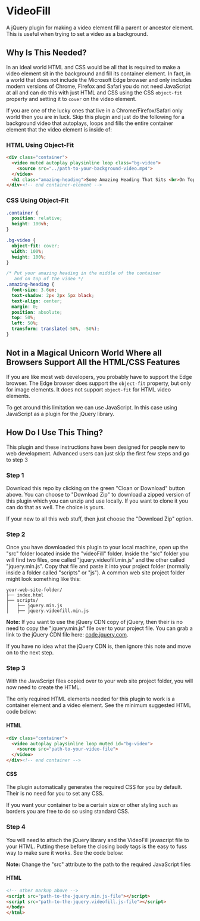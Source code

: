 # VideoFill

A jQuery plugin for making a video element fill a parent or ancestor element. This is useful when trying to set a video as a background.

## Why Is This Needed?

In an ideal world HTML and CSS would be all that is required to make a video element sit in the background and fill its container element. In fact, in a world that does not include the Microsoft Edge browser and only includes modern versions of Chrome, Firefox and Safari you do not need JavaScript at all and can do this with just HTML and CSS using the CSS `object-fit` property and setting it to `cover` on the video element.

If you are one of the lucky ones that live in a Chrome/Firefox/Safari only world then you are in luck. Skip this plugin and just do the following for a background video that autoplays, loops and fills the entire container element that the video element is inside of:

### HTML Using Object-Fit

```html
<div class="container">
  <video muted autoplay playsinline loop class="bg-video">
    <source src="../path-to-your-background-video.mp4">
  </video>
  <h1 class="amazing-heading">Some Amazing Heading That Sits <br>On Top of Your Video</h1>
</div><!-- end container-element -->
```

### CSS Using Object-Fit

```css
.container {
  position: relative;
  height: 100vh; 
}

.bg-video {
  object-fit: cover;
  width: 100%;
  height: 100%;
}

/* Put your amazing heading in the middle of the container
   and on top of the video */
.amazing-heading {
  font-size: 3.6em;
  text-shadow: 2px 2px 5px black;
  text-align: center;
  margin: 0;
  position: absolute;
  top: 50%;
  left: 50%;
  transform: translate(-50%, -50%);
}
```

## Not in a Magical Unicorn World Where all Browsers Support All the HTML/CSS Features

If you are like most web developers, you probably have to support the Edge browser. The Edge browser does support the `object-fit` property, but only for image elements. It does not support `object-fit` for HTML video elements.

To get around this limitation we can use JavaScript. In this case using JavaScript as a plugin for the jQuery library.

## How Do I Use This Thing?

This plugin and these instructions have been designed for people new to web development. Advanced users can just skip the first few steps and go to step 3

### Step 1

Download this repo by clicking on the green "Cloan or Download" button above. You can choose to "Download Zip" to download a zipped version of this plugin which you can unzip and use locally. If you want to clone it you can do that as well. The choice is yours.

If your new to all this web stuff, then just choose the "Download Zip" option.

### Step 2

Once you have downloaded this plugin to your local machine, open up the "src" folder located inside the "videoFill" folder. Inside the "src" folder you will find two files, one called "jquery.videofill.min.js" and the other called "jquery.min.js". Copy that file and paste it into your project folder (normally inside a folder called "scripts" or "js"). A common web site project folder might look something like this:

```
your-web-site-folder/
├── index.html
├── scripts/
│   ├── jquery.min.js
│   ├── jquery.videofill.min.js
```
**Note:** If you want to use the jQuery CDN copy of jQuery, then their is no need to copy the "jquery.min.js" file over to your project file. You can grab a link to the jQuery CDN file here: [code.jquery.com](https://code.jquery.com/).

If you have no idea what the jQuery CDN is, then ignore this note and move on to the next step.

### Step 3

With the JavaScript files copied over to your web site project folder, you will now need to create the HTML.

The only required HTML elements needed for this plugin to work is a container element and a video element. See the minimum suggested HTML code below:

#### HTML

```html
<div class="container">
  <video autoplay playsinline loop muted id="bg-video">
    <source src="path-to-your-video-file">
  </video>
</div><!-- end container -->
```
#### CSS

The plugin automatically generates the required CSS for you by default. Their is no need for you to set any CSS. 

If you want your container to be a certain size or other styling such as borders you are free to do so using standard CSS.

### Step 4

You will need to attach the jQuery library and the VideoFill javascript file to your HTML. Putting these before the closing body tags is the easy to fuss way to make sure it works. See the code below:

**Note:** Change the "src" attribute to the path to the required JavaScript files

#### HTML

```html
<!-- other markup above -->
<script src="path-to-the-jquery.min.js-file"></script>
<script src="path-to-the-jquery.videofill.js-file"></script>
</body>
</html>




